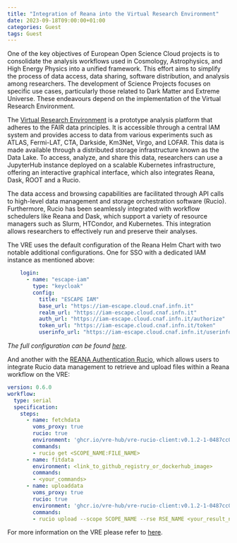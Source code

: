 ```yaml
---
title: "Integration of Reana into the Virtual Research Environment"
date: 2023-09-18T09:00:00+01:00
categories: Guest
tags: Guest
---
```


One of the key objectives of European Open Science Cloud projects is to consolidate the analysis workflows used in Cosmology, Astrophysics, and High Energy Physics into a unified framework. This effort aims to simplify the process of data access, data sharing, software distribution, and analysis among researchers. The development of Science Projects focuses on specific use cases, particularly those related to Dark Matter and Extreme Universe. These endeavours depend on the implementation of the Virtual Research Environment.

The [Virtual Research Environment](https://vre-hub.github.io) is a prototype analysis platform that adheres to the FAIR data principles. It is accessible through a central IAM system and provides access to data from various experiments such as ATLAS, Fermi-LAT, CTA, Darkside, Km3Net, Virgo, and LOFAR. This data is made available through a distributed storage infrastructure known as the Data Lake. To access, analyze, and share this data, researchers can use a JupyterHub instance deployed on a scalable Kubernetes infrastructure, offering an interactive graphical interface, which also integrates Reana, Dask, ROOT and a Rucio.

The data access and browsing capabilities are facilitated through API calls to high-level data management and storage orchestration software (Rucio). Furthermore, Rucio has been seamlessly integrated with workflow schedulers like Reana and Dask, which support a variety of resource managers such as Slurm, HTCondor, and Kubernetes. This integration allows researchers to effectively run and preserve their analyses.

The VRE uses the default configuration of the Reana Helm Chart with two notable additional configurations. One for SSO with a dedicated IAM instance as mentioned above:

```yaml
    login:
      - name: "escape-iam"
        type: "keycloak"
        config:
          title: "ESCAPE IAM"
          base_url: "https://iam-escape.cloud.cnaf.infn.it"
          realm_url: "https://iam-escape.cloud.cnaf.infn.it" 
          auth_url: "https://iam-escape.cloud.cnaf.infn.it/authorize" 
          token_url: "https://iam-escape.cloud.cnaf.infn.it/token" 
          userinfo_url: "https://iam-escape.cloud.cnaf.infn.it/userinfo"
```
*The full configuration can be found [here](https://github.com/vre-hub/vre/blob/main/infrastructure/cluster/flux-v2/reana/reana-release.yaml).*

And another with the [REANA Authentication Rucio](https://github.com/reanahub/reana-auth-rucio), which allows users to integrate Rucio data management to retrieve and upload files within a Reana workflow on the VRE:

```yaml
version: 0.6.0
workflow:
  type: serial
  specification:
    steps:
      - name: fetchdata
        voms_proxy: true
        rucio: true
        environment: 'ghcr.io/vre-hub/vre-rucio-client:v0.1.2-1-0487cc0'
        commands:
        - rucio get <SCOPE_NAME:FILE_NAME>
      - name: fitdata
        environment: <link_to_github_registry_or_dockerhub_image>
        commands:
        - <your_commands>
      - name: uploaddata
        voms_proxy: true
        rucio: true
        environment: 'ghcr.io/vre-hub/vre-rucio-client:v0.1.2-1-0487cc0'
        commands:
        - rucio upload --scope SCOPE_NAME --rse RSE_NAME <your_result_named_as_ProjectType.DataDescription.DataType>
```

For more information on the VRE please refer to [here](https://vre-hub.github.io/).
